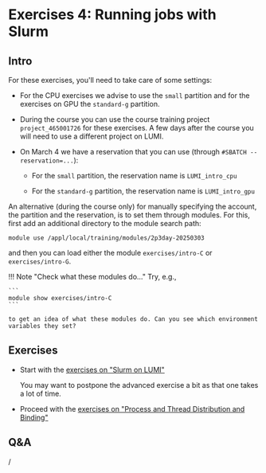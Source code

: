 # Exercises 4: Running jobs with Slurm

## Intro

For these exercises, you'll need to take care of some settings:

-   For the CPU exercises we advise to use the `small` partition and for the 
    exercises on GPU the `standard-g` partition.

-   During the course you can use the course training project `project_465001726`
    for these exercises. A few days after the course you will need to use a different project
    on LUMI. 

-   On March 4 we have a reservation that you can use (through `#SBATCH --reservation=...`):
  
    -   For the `small` partition, the reservation name is `LUMI_intro_cpu`

    -   For the `standard-g` partition, the reservation name is `LUMI_intro_gpu`

An alternative (during the course only) for manually specifying 
the account, the partition and the reservation, is to set
them through modules. For this, first add an additional directory to the module search path:

```
module use /appl/local/training/modules/2p3day-20250303
```

and then you can load either the module `exercises/intro-C` or `exercises/intro-G`.

!!! Note "Check what these modules do..."
    Try, e.g., 

    ```
    module show exercises/intro-C
    ```

    to get an idea of what these modules do. Can you see which environment variables they set?


## Exercises

<!-- Exercises will be made available during the course -->

-   Start with the [exercises on "Slurm on LUMI"](E201-Slurm.md)

    You may want to postpone the advanced exercise a bit as that one takes a lot of time.

-   Proceed with the [exercises on "Process and Thread Distribution and Binding"](E202-Binding.md)


## Q&A

/
